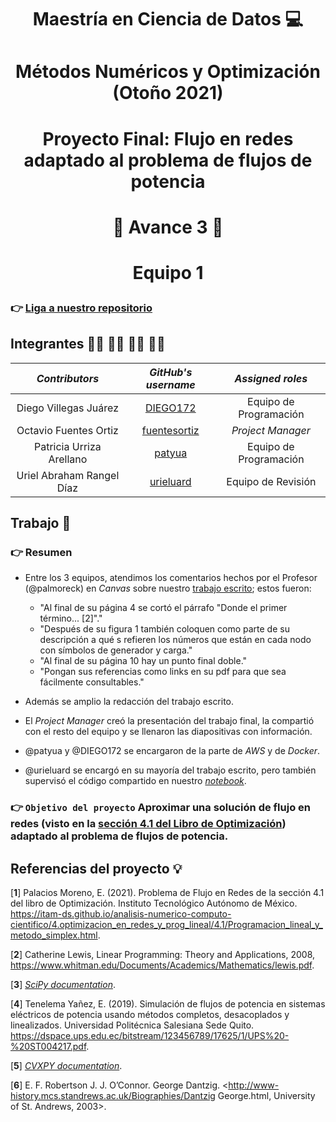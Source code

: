 # <p align = "center"> Maestría en Ciencia de Datos :computer:

# <p align = "center"> Métodos Numéricos y Optimización (Otoño 2021)    

# <p align = "center"> Proyecto Final: Flujo en redes adaptado al problema de flujos de potencia

# <p align = "center"> :round_pushpin: Avance 3 :round_pushpin:     

# <p align = "center"> Equipo 1
  
### 👉 [Liga a nuestro repositorio](https://github.com/fuentesortiz/Optimizacion_2021_Proyecto_Final_Equipo_1)

## Integrantes 👨‍🔬 👨‍🔬 👩‍🔬 👨‍🔬

|     ***Contributors***    |             ***GitHub's username***             |  ***Assigned roles***  |                       
|:-------------------------:|:-----------------------------------------------:|:----------------------:|
|   Diego Villegas Juárez   |     [DIEGO172](https://github.com/DIEGO172)     | Equipo de Programación | 
|   Octavio Fuentes Ortiz   | [fuentesortiz](https://github.com/fuentesortiz) | *Project Manager*      | 
|  Patricia Urriza Arellano |       [patyua](https://github.com/patyua)       | Equipo de Programación | 
| Uriel Abraham Rangel Díaz |    [urieluard](https://github.com/urieluard)    | Equipo de Revisión     |    

## Trabajo :pencil:

### 👉 Resumen

- Entre los 3 equipos, atendimos los comentarios hechos por el Profesor (@palmoreck) en *Canvas* sobre nuestro [trabajo escrito](https://github.com/fuentesortiz/Optimizacion_2021_Proyecto_Final_Equipo_1/blob/main/Trabajo_Escrito%20Equipo_1.pdf); estos fueron:
  - "Al final de su página 4 se cortó el párrafo "Donde el primer término... [2]"."
  - "Después de su figura 1 también coloquen como parte de su descripción a qué s refieren los números que están en cada nodo con símbolos de generador y carga."
  - "Al final de su página 10 hay un punto final doble."
  - "Pongan sus referencias como links en su pdf para que sea fácilmente consultables."
  
 - Además se amplio la redacción del trabajo escrito.
  
 - El *Project Manager* creó la presentación del trabajo final, la compartió con el resto del equipo y se llenaron las diapositivas con información.
  
 - @patyua y @DIEGO172 se encargaron de la parte de *AWS* y de *Docker*.
  
 - @urieluard se encargó en su mayoría del trabajo escrito, pero también supervisó el código compartido en nuestro [*notebook*](https://github.com/fuentesortiz/Optimizacion_2021_Proyecto_Final_Equipo_1/tree/main/notebooks).


### 👉 ```Objetivo del proyecto``` **Aproximar una solución de flujo en redes (visto en la [sección 4.1 del Libro de Optimización](https://itam-ds.github.io/analisis-numerico-computo-cientifico/4.optimizacion_en_redes_y_prog_lineal/4.1/Programacion_lineal_y_metodo_simplex.html)) adaptado al problema de flujos de potencia**.  


## Referencias del proyecto 💡

[**1**] Palacios Moreno, E. (2021). Problema de Flujo en Redes de la sección 4.1 del libro de Optimización. Instituto Tecnológico Autónomo de México. <https://itam-ds.github.io/analisis-numerico-computo-cientifico/4.optimizacion_en_redes_y_prog_lineal/4.1/Programacion_lineal_y_metodo_simplex.html>.

[**2**] Catherine Lewis,  Linear Programming: Theory and Applications, 2008, <https://www.whitman.edu/Documents/Academics/Mathematics/lewis.pdf>.

[**3**] [*SciPy documentation*](https://scipy.org/).

[**4**] Tenelema Yañez, E. (2019). Simulación de flujos de potencia en sistemas eléctricos de potencia usando métodos completos, desacoplados y linealizados. Universidad Politécnica Salesiana Sede Quito. <https://dspace.ups.edu.ec/bitstream/123456789/17625/1/UPS%20-%20ST004217.pdf>.

[**5**] [*CVXPY documentation*](https://www.cvxpy.org/).
  
[**6**] E. F. Robertson J. J. O’Connor. George Dantzig. <http://www-history.mcs.standrews.ac.uk/Biographies/Dantzig George.html, University of St. Andrews, 2003>.
 
